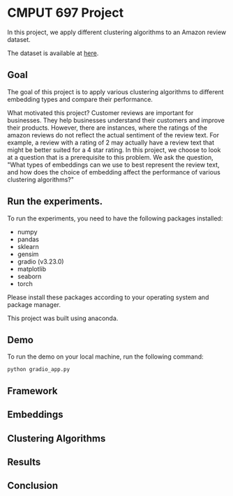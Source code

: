# CMPUT 697 Project
In this project, we apply different clustering algorithms to an Amazon review dataset.

The dataset is available at [here](https://www.kaggle.com/datasets/yasserh/amazon-product-reviews-dataset).

## Goal
The goal of this project is to apply various clustering algorithms to different embedding types and compare their performance.

What motivated this project?
Customer reviews are important for businesses. They help businesses understand their customers and improve their products. However, there are instances, 
where the ratings of the amazon reviews do not reflect the actual sentiment of the review text. For example, a review with a rating of 2 may actually have a review text that might
be better suited for a 4 star rating. 
In this project, we choose to look at a question that is a prerequisite to this problem. We ask the question, "What types of embeddings can we use to best represent the 
review text, and how does the choice of embedding affect the performance of various clustering algorithms?"


## Run the experiments.
To run the experiments, you need to have the following packages installed:
- numpy
- pandas
- sklearn
- gensim
- gradio (v3.23.0)
- matplotlib
- seaborn
- torch

Please install these packages according to your operating system and 
package manager.

This project was built using anaconda.



## Demo
To run the demo on your local machine, run the following command:
```
python gradio_app.py
```


## Framework

## Embeddings

## Clustering Algorithms

## Results

## Conclusion


